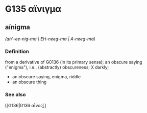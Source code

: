 # G135 αἴνιγμα

## aínigma

_(ah'-ee-nig-ma | EH-neeg-ma | A-neeg-ma)_

### Definition

from a derivative of G0136 (in its primary sense); an obscure saying ("enigma"), i.e., (abstractly) obscureness; X darkly; 

- an obscure saying, enigma, riddle
- an obscure thing

### See also

[[G136|G136 αἶνος]]
